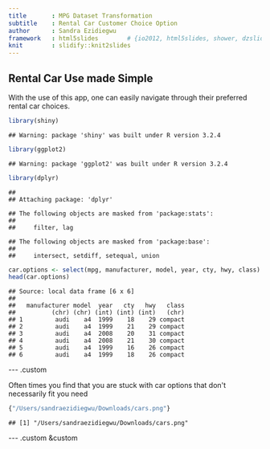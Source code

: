 ```yaml
---
title       : MPG Dataset Transformation
subtitle    : Rental Car Customer Choice Option
author      : Sandra Ezidiegwu
framework   : html5slides        # {io2012, html5slides, shower, dzslides, ...}
knit        : slidify::knit2slides
---
```


## Rental Car Use made Simple
With the use of this app, one can easily navigate through their preferred rental car choices. 

```r
library(shiny)
```

```
## Warning: package 'shiny' was built under R version 3.2.4
```

```r
library(ggplot2)
```

```
## Warning: package 'ggplot2' was built under R version 3.2.4
```

```r
library(dplyr)
```

```
## 
## Attaching package: 'dplyr'
```

```
## The following objects are masked from 'package:stats':
## 
##     filter, lag
```

```
## The following objects are masked from 'package:base':
## 
##     intersect, setdiff, setequal, union
```

```r
car.options <- select(mpg, manufacturer, model, year, cty, hwy, class)
head(car.options) 
```

```
## Source: local data frame [6 x 6]
## 
##   manufacturer model  year   cty   hwy   class
##          (chr) (chr) (int) (int) (int)   (chr)
## 1         audi    a4  1999    18    29 compact
## 2         audi    a4  1999    21    29 compact
## 3         audi    a4  2008    20    31 compact
## 4         audi    a4  2008    21    30 compact
## 5         audi    a4  1999    16    26 compact
## 6         audi    a4  1999    18    26 compact
```

--- .custom

Often times you find that you are stuck with car options that don't necessarily fit you need

```r
{"/Users/sandraezidiegwu/Downloads/cars.png"}
```

```
## [1] "/Users/sandraezidiegwu/Downloads/cars.png"
```

--- .custom &custom


